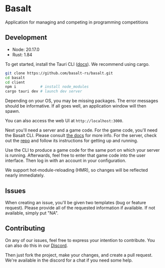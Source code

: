 # Basalt

Application for managing and competing in programming competitions

## Development

- Node: 20.17.0
- Rust: 1.84

To get started, install the Tauri CLI
([docs](https://v2.tauri.app/reference/cli/)). We recommend using
cargo.

```sh
git clone https://github.com/basalt-rs/basalt.git
cd basalt
cd client
npm i           # install node_modules
cargo tauri dev # launch dev server
```

Depending on your OS, you may be missing packages. The error messages
should be informative. If all goes well, an application window will
then spawn.

You can also access the web UI at `http://localhost:3000`.

Next you'll need a server and a game code. For the game code, you'll
need the Basalt CLI. Please consult
[the docs](https://basalt.rs/getting-started/connecting.html) for
more info. For the server, check out the
[repo](https://github.com/basalt-rs/basalt-server) and follow its
instructions for getting up and running.

Use the CLI to produce a game code for the same port on which your
server is running. Afterwards, feel free to enter that game code into
the user interface. Then log in with an account in your configuration.

We support hot-module-reloading (HMR), so changes will be reflected
nearly immediately.

## Issues

When creating an issue, you'll be given two templates
(bug or feature request). Please provide all of the requested
information if available. If not available, simply put "NA".

## Contributing

On any of our issues, feel free to express your intention to
contribute. You can also do this in our
[Discord](https://discord.gg/jTGXMPgp6J).

Then just fork the project, make your changes, and create a pull
request. We're available in the discord for a chat if you need some
help.
